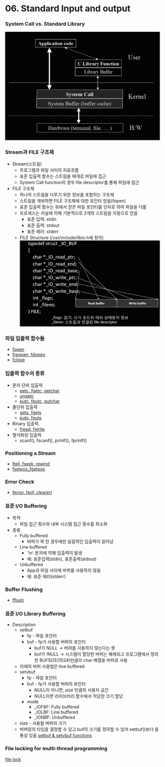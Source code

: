 # 06. Standard Input and output
### System Call vs. Standard Library
![system_call](./system_call.png?raw=true "system_call")
### Stream과 FILE 구조체
* Stream(스트림)
	* 프로그램과 파일 사이의 자료흐름
	* 표준 입출력 함수는 스트림을 매개로 파일에 접근
	* System Call function의 경우 file descriptor를 통해 파일에 접근
* FILE 구조체
	* 하나의 스트림을 다루기 위한 정보를 포함하는 구조체
	* 스트림을 개바하면 FILE 구조체에 대한 포인터 얻음(fopen)
	* 표준 입출력 함수는 위에서 얻은 파일 포인터를 인자로 하여 파일을 다룸
	* 프로세스는 커널에 의해 기본적으로 3개의 스트림을 자동으로 얻음
		* 표준 입력: stdin
		* 표준 출력: stdout
		* 표준 에러: stderr
	* FILE Structure (/usr/include/libio.h에 정의)
![FILE_structure](./FILE_structure.png?raw=true "FILE_structure")
### 파일 입출력 함수들
* [fopen](./fopen "fopen")
* [freopen, fdopen](./freopen_fdopen "freopen, fdopen")
* [fclose](./fclose "fclose")
### 입출력 함수의 종류
* 문자 단위 입출력
	* [getc, fgetc, getchar](./getc_fgetc_getchar "getc, fgetc, getchar")
	* [ungetc](./ungetc "ungetc")
	* [putc, fputc, putchar](./putc_fputc_putchar "putc, fputc, putchar")
* 줄단위 입출력
	* [gets, fgets](./gets_fgets "gets, fgets")
	* [puts, fputs](./puts_fputs "puts, fputs")
* Binary 입출력
	* [fread, fwrite](./fread_fwrite "fread, fwrite")
* 형식화된 입출력
	* scanf(), fscanf(), printf(), fprintf()
### Positioning a Stream
* [ftell, fseek, rewind](./ftell_fseek_rewind "ftell, fseek, rewind")
* [fsetpos_fgetpos](./fsetpos_fgetpos "fsetpos, fgetpos")
### Error Check
* [ferror, feof, clearerr](./ferror_feof_clearerr "ferror, feof, clearerr")
### 표준 I/O Buffering
* 목적
	* 파일 접근 횟수와 내부 시스템 접근 횟수를 최소화
* 종류
	* Fully buffered
		* 버퍼가 꽉 찬 경우에만 실질적인 입출력이 일어남
	* Line buffered
		* '\n' 문자에 의해 입출력이 발생
		* 예: 표준입력(stdin), 표준출력(stdout)
	* Unbuffered
		* App과 파일 사이에 버퍼를 사용하지 않음
		* 예: 표준 에러(stderr)
### Buffer Flushing
* [fflush](./fflush "fflush")
### 표준 I/O Library Buffering
* Description
	* setbuf
		* fp - 파일 포인터
		* buf - fp가 사용할 버퍼의 포인터
			* buf가 NULL -> 버퍼를 사용하지 않는다는 뜻
			* buf가 !NULL -> 시스템이 할당한 버퍼는 해제되고 프로그램에서 정의한 BUFSIZE(1024)만큼의 char 배열을 버퍼로 사용
	* 이때의 버퍼 사용법은 line buffered
	* setvbuf
		* fp - 파일 포인터
		* buf - fp가 사용할 버퍼의 포인터
			* NULL이 아니면, size 만큼의 사용자 공간 
			* NULL이면 라이브러리 함수에서 적당한 크기 할당
		* mode
			* _IOFBF: Fully buffered
			* _IOLBF: Line buffered
			* _IONBF: Unbuffered
	* size - 사용될 버퍼의 크기
	* 버퍼링의 타입을 결정할 수 있고 buf의 크기를 정의할 수 있어 setbuf()보다 융통성 있음
[setbuf & setvbuf functions](./setbuf_setvbuf "setbuf & setvbuf functions")
### File locking for multi-thread programming
[file lock](./flockfile_funlockfile_ftrylockfile "file_lock")
